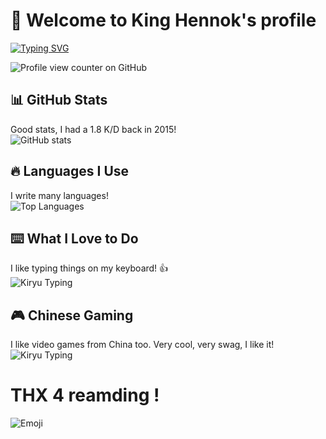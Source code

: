 # 👋 Welcome to King Hennok's profile
[![Typing SVG](https://readme-typing-svg.herokuapp.com?font=Fira+Code&weight=700&pause=1000&color=F7DF1F&width=500&lines=The+Tape+that+Washington+is+looking+for;Brrrrr+Brrrrr+Break+their+knees)](https://git.io/typing-svg)

![Profile view counter on GitHub](https://komarev.com/ghpvc/?username=Dansnts)

## 📊 GitHub Stats

Good stats, I had a 1.8 K/D back in 2015!  
![GitHub stats](https://github-readme-stats.vercel.app/api?username=Dansnts&show_icons=true&theme=radical)

## 🔥 Languages I Use

I write many languages!  
![Top Languages](https://github-readme-stats.vercel.app/api/top-langs/?username=Dansnts&layout=compact&theme=radical)

## ⌨️  What I Love to Do

I like typing things on my keyboard! 👍  
![Kiryu Typing](https://c.tenor.com/gxGrBVDTqXMAAAAd/tenor.gif)

## 🎮 Chinese Gaming

I like video games from China too. Very cool, very swag, I like it!  
![Kiryu Typing](https://c.tenor.com/kBxZ0Etje2gAAAAC/tenor.gif)


# THX 4 reamding !
![Emoji](https://external-content.duckduckgo.com/iu/?u=https%3A%2F%2Fclipartcraft.com%2Fimages%2Femoji-transparent-thumbs-up-3.png&f=1&nofb=1&ipt=551d9c27655e9b64b04c26f947cb0e32e89f0f29d8f0a45eb211b1a0a9aaee01&ipo=images)
